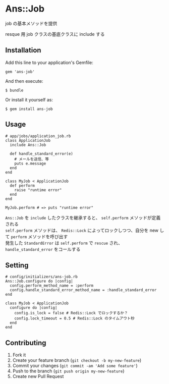 # Ans::Job

job の基本メソッドを提供

resque 用 job クラスの基底クラスに include する

## Installation

Add this line to your application's Gemfile:

    gem 'ans-job'

And then execute:

    $ bundle

Or install it yourself as:

    $ gem install ans-job

## Usage

    # app/jobs/application_job.rb
    class ApplicationJob
      include Ans::Job

      def handle_standard_error(e)
        # メールを送信、等
        puts e.message
      end
    end

    class MyJob < ApplicationJob
      def perform
        raise "runtime error"
      end
    end

    MyJob.perform # => puts "runtime error"

`Ans::Job` を `include` したクラスを継承すると、 `self.perform` メソッドが定義される  
`self.perform` メソッドは、 `Redis::Lock` によってロックしつつ、自分を new して `perform` メソッドを呼び出す  
発生した `StandardError` は `self.perform` で `rescue` され、 `handle_standard_error` をコールする

## Setting

    # config/initializers/ans-job.rb
    Ans::Job.configure do |config|
      config.perform_method_name = :perform
      config.handle_standard_error_method_name = :handle_standard_error
    end

    class MyJob < ApplicationJob
      configure do |config|
        config.is_lock = false # Redis::Lock でロックするか？
        config.lock_timeout = 0.5 # Redis::Lock のタイムアウト秒
      end
    end

## Contributing

1. Fork it
2. Create your feature branch (`git checkout -b my-new-feature`)
3. Commit your changes (`git commit -am 'Add some feature'`)
4. Push to the branch (`git push origin my-new-feature`)
5. Create new Pull Request
